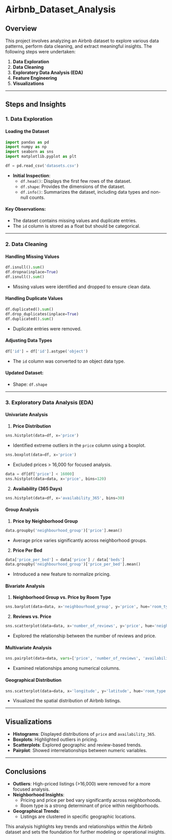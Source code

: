 # Airbnb_Dataset_Analysis

## Overview
This project involves analyzing an Airbnb dataset to explore various data patterns, perform data cleaning, and extract meaningful insights. The following steps were undertaken:

1. **Data Exploration**
2. **Data Cleaning**
3. **Exploratory Data Analysis (EDA)**
4. **Feature Engineering**
5. **Visualizations**

---

## Steps and Insights

### 1. Data Exploration

#### Loading the Dataset
```python
import pandas as pd
import numpy as np
import seaborn as sns
import matplotlib.pyplot as plt

df = pd.read_csv('datasets.csv')
```

- **Initial Inspection**:
  - `df.head()`: Displays the first few rows of the dataset.
  - `df.shape`: Provides the dimensions of the dataset.
  - `df.info()`: Summarizes the dataset, including data types and non-null counts.

#### Key Observations:
- The dataset contains missing values and duplicate entries.
- The `id` column is stored as a float but should be categorical.

---

### 2. Data Cleaning

#### Handling Missing Values
```python
df.isnull().sum()
df.dropna(inplace=True)
df.isnull().sum()
```
- Missing values were identified and dropped to ensure clean data.

#### Handling Duplicate Values
```python
df.duplicated().sum()
df.drop_duplicates(inplace=True)
df.duplicated().sum()
```
- Duplicate entries were removed.

#### Adjusting Data Types
```python
df['id'] = df['id'].astype('object')
```
- The `id` column was converted to an object data type.

#### Updated Dataset:
- Shape: `df.shape`

---

### 3. Exploratory Data Analysis (EDA)

#### Univariate Analysis

1. **Price Distribution**
```python
sns.histplot(data=df, x='price')
```
- Identified extreme outliers in the `price` column using a boxplot.
```python
sns.boxplot(data=df, x='price')
```
- Excluded prices > 16,000 for focused analysis.
```python
data = df[df['price'] < 16000]
sns.histplot(data=data, x='price', bins=120)
```

2. **Availability (365 Days)**
```python
sns.histplot(data=df, x='availability_365', bins=30)
```

#### Group Analysis
1. **Price by Neighborhood Group**
```python
data.groupby('neighbourhood_group')['price'].mean()
```
- Average price varies significantly across neighborhood groups.

2. **Price Per Bed**
```python
data['price_per_bed'] = data['price'] / data['beds']
data.groupby('neighbourhood_group')['price_per_bed'].mean()
```
- Introduced a new feature to normalize pricing.

#### Bivariate Analysis

1. **Neighborhood Group vs. Price by Room Type**
```python
sns.barplot(data=data, x='neighbourhood_group', y='price', hue='room_type')
```

2. **Reviews vs. Price**
```python
sns.scatterplot(data=data, x='number_of_reviews', y='price', hue='neighbourhood_group')
```
- Explored the relationship between the number of reviews and price.

#### Multivariate Analysis

```python
sns.pairplot(data=data, vars=['price', 'number_of_reviews', 'availability_365', 'beds'], hue='room_type')
```
- Examined relationships among numerical columns.

#### Geographical Distribution
```python
sns.scatterplot(data=data, x='longitude', y='latitude', hue='room_type')
```
- Visualized the spatial distribution of Airbnb listings.

---

## Visualizations
- **Histograms**: Displayed distributions of `price` and `availability_365`.
- **Boxplots**: Highlighted outliers in pricing.
- **Scatterplots**: Explored geographic and review-based trends.
- **Pairplot**: Showed interrelationships between numeric variables.

---

## Conclusions
- **Outliers**: High-priced listings (>16,000) were removed for a more focused analysis.
- **Neighborhood Insights**:
  - Pricing and price per bed vary significantly across neighborhoods.
  - Room type is a strong determinant of price within neighborhoods.
- **Geographical Trends**:
  - Listings are clustered in specific geographic locations.

This analysis highlights key trends and relationships within the Airbnb dataset and sets the foundation for further modeling or operational insights.

